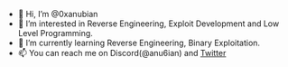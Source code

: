 - 👋 Hi, I’m @0xanubian
- 👀 I’m interested in Reverse Engineering, Exploit Development and Low Level Programming.
- 🌱 I’m currently learning Reverse Engineering, Binary Exploitation.
- 📫 You can reach me on Discord(@anu6ian) and [Twitter](https://twitter.com/0xanubian)

<!---
this is a ✨ special ✨ repository because its `README.md` (this file) appears on your GitHub profile.
You can click the Preview link to take a look at your changes.
--->
